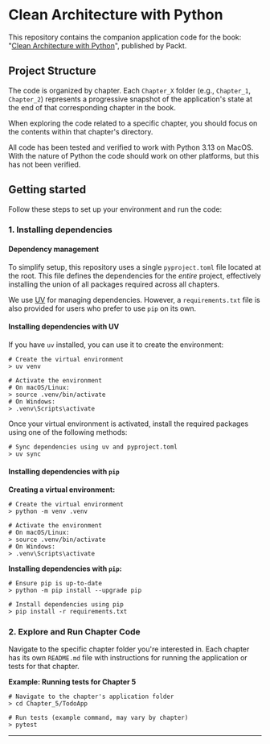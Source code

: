 # Clean Architecture with Python

This repository contains the companion application code for the book: "[Clean Architecture with Python](<link-to-book-if-available>)", published by Packt.

## Project Structure

The code is organized by chapter. Each `Chapter_X` folder (e.g., `Chapter_1`, `Chapter_2`) represents a progressive snapshot of the application's state at the end of that corresponding chapter in the book.

When exploring the code related to a specific chapter, you should focus on the contents within that chapter's directory.

All code has been tested and verified to work with Python 3.13 on MacOS.  With the nature of Python the code should work on other platforms, but this has not been verified.

## Getting started

Follow these steps to set up your environment and run the code:

### 1. Installing dependencies

#### Dependency management

To simplify setup, this repository uses a single `pyproject.toml` file located at the root. This file defines the dependencies for the *entire* project, effectively installing the union of all packages required across all chapters.

We use [UV](https://docs.astral.sh/uv/) for managing dependencies. However, a `requirements.txt` file is also provided for users who prefer to use `pip` on its own.

#### Installing dependencies with UV
If you have `uv` installed, you can use it to create the environment:

```shell
# Create the virtual environment
> uv venv

# Activate the environment
# On macOS/Linux:
> source .venv/bin/activate
# On Windows:
> .venv\Scripts\activate
```

Once your virtual environment is activated, install the required packages using one of the following methods:

```shell
# Sync dependencies using uv and pyproject.toml
> uv sync
```

#### Installing dependencies with `pip`

**Creating a virtual environment:**

```shell
# Create the virtual environment
> python -m venv .venv

# Activate the environment
# On macOS/Linux:
> source .venv/bin/activate
# On Windows:
> .venv\Scripts\activate
```

**Installing dependencies with `pip`:**

```shell
# Ensure pip is up-to-date
> python -m pip install --upgrade pip

# Install dependencies using pip
> pip install -r requirements.txt
```

### 2. Explore and Run Chapter Code

Navigate to the specific chapter folder you're interested in. Each chapter has its own `README.md` file with instructions for running the application or tests for that chapter.

**Example: Running tests for Chapter 5**

```shell
# Navigate to the chapter's application folder
> cd Chapter_5/TodoApp

# Run tests (example command, may vary by chapter)
> pytest
```

---
